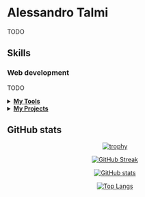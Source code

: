 # Alessandro Talmi
TODO

## Skills
### <strong>Web development</strong>
TODO 
<details>
    <summary><u><strong>My Tools</strong></u></summary>
    <div>
        <strong>Languages</strong>
        <ul>
            <li>Javascript</li>
            <li>Typescript</li>
            <li>Html</li>
            <li>Css</li>
            <li>Php</li>
        </ul>
    </div>
    <div>
        <strong>Frameworks</strong>
        <ul>
            <li>NodeJs</li>
            <li>Express</li>
            <li>React</li>
            <li>Redux</li>
        </ul>
    </div>
    <div>
        <strong>Dependencies management</strong>
        <ul>
            <li>Dependabot</li>
            <li>Npm</li>
            <li>Yarn</li>
        </ul>
    </div>
    <div>
        <strong>Database-side</strong>
        <ul>
            <li>SQL</li>
            <li>MongoDB</li>
            <li>Mongoose</li>
        </ul>
    </div>
    <div>
        <strong>Deployment</strong>
        <ul>
            <li>GitHub actions</li>
            <li>Docker</li>
            <li>Heroku</li>
            <li>AWS</li>
        </ul>
    </div>
    <div>
        <strong>Testing</strong>
        <ul>
            <li>Jest</li>
            <li>Supertest</li>
            <li>React testing library</li>
            <li>Postman</li>
        </ul>
    </div>
    <div>
        <strong>Code quality</strong>
        <ul>
            <li>Eslint</li>
            <li>Jscpd</li>
        </ul>
    </div>
</details>
<details>
    <summary><u><strong>My Projects</strong></u></summary>
    <ul>
        <li><strong><a href="https://github.com/Tale152/express-server-template">Express server template</a></strong>
        </br>A template repository for a Typescript Express server that follows the Clean Architecture pattern.
        </li>
        <li><strong><a href="https://github.com/Tale152/brittany">Brittany</a></strong>
        </br>A microservices-oriented distributed Greenhouses manager with dynamic hardware (actuators and sensors) modules.
        </li>
        <li><strong><a href="https://github.com/Tale152/treasure-hunt-final-step">King quest</a></strong>
        </br>Simple React application for the final step of a treasure hunt organized in my group of friends.
        </li>
        <li><strong><a href="https://github.com/AngeloFilaseta/asw-project">Guessr</a></strong>
        </br>A web-based party game where players draw images and guess the meaning of those drawings.
        </li>
    </ul>
</details>

## GitHub stats

<div align="center">

[![trophy](https://github-profile-trophy.vercel.app/?username=Tale152&theme=monokai&title=MultiLanguage,Commits,PullRequest,Repositories,Followers,Stars&colum=1&margin-w=5&margin-h=5)](https://github.com/ryo-ma/github-profile-trophy)

[![GitHub Streak](http://github-readme-streak-stats.herokuapp.com?user=Tale152&theme=dracula)](https://git.io/streak-stats)

[![GitHub stats](https://github-readme-stats.vercel.app/api?username=Tale152&show_icons=true&count_private=true&theme=dracula)](https://github.com/anuraghazra/github-readme-stats)

[![Top Langs](https://github-readme-stats.vercel.app/api/top-langs/?username=Tale152&layout=compact&langs_count=30&theme=dracula)](https://github.com/anuraghazra/github-readme-stats)

</div>
<!--
**Tale152/Tale152** is a ✨ _special_ ✨ repository because its `README.md` (this file) appears on your GitHub profile.

Here are some ideas to get you started:

- 🔭 I’m currently working on ...
- 🌱 I’m currently learning ...
- 👯 I’m looking to collaborate on ...
- 🤔 I’m looking for help with ...
- 💬 Ask me about ...
- 📫 How to reach me: ...
- 😄 Pronouns: ...
- ⚡ Fun fact: ...
-->
